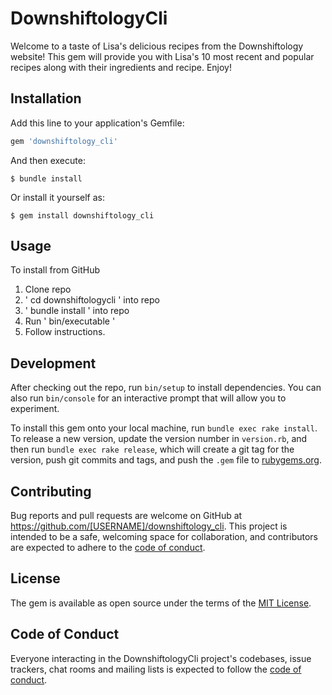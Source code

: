 # DownshiftologyCli

Welcome to a taste of Lisa's delicious recipes from the Downshiftology website! This gem will provide you with Lisa's 10 most recent and popular recipes along with their ingredients and recipe. Enjoy!

## Installation

Add this line to your application's Gemfile:

```ruby
gem 'downshiftology_cli'
```

And then execute:

    $ bundle install

Or install it yourself as:

    $ gem install downshiftology_cli

## Usage

To install from GitHub
1. Clone repo
2. ' cd downshiftologycli ' into repo
3. ' bundle install​ ' into repo
4. Run ' bin/executable ' 
5. Follow instructions. 

## Development

After checking out the repo, run `bin/setup` to install dependencies. You can also run `bin/console` for an interactive prompt that will allow you to experiment.

To install this gem onto your local machine, run `bundle exec rake install`. To release a new version, update the version number in `version.rb`, and then run `bundle exec rake release`, which will create a git tag for the version, push git commits and tags, and push the `.gem` file to [rubygems.org](https://rubygems.org).

## Contributing

Bug reports and pull requests are welcome on GitHub at https://github.com/[USERNAME]/downshiftology_cli. This project is intended to be a safe, welcoming space for collaboration, and contributors are expected to adhere to the [code of conduct](https://github.com/[USERNAME]/downshiftology_cli/blob/master/CODE_OF_CONDUCT.md).


## License

The gem is available as open source under the terms of the [MIT License](https://opensource.org/licenses/MIT).

## Code of Conduct

Everyone interacting in the DownshiftologyCli project's codebases, issue trackers, chat rooms and mailing lists is expected to follow the [code of conduct](https://github.com/[USERNAME]/downshiftology_cli/blob/master/CODE_OF_CONDUCT.md).

